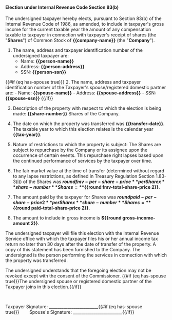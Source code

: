 #### Election under Internal Revenue Code Section 83(b)

The undersigned taxpayer hereby elects, pursuant to Section 83(b) of the Internal Revenue Code of 1986, as amended, to include in taxpayer's gross income for the current taxable year the amount of any compensation taxable to taxpayer in connection with taxpayer's receipt of shares (the "**Shares**") of Common Stock of **{{company-name}}** (the "**Company**").

1. The name, address and taxpayer identification number of the undersigned taxpayer are:
    - Name: **{{person-name}}** 
    - Address: **{{person-address}}**
    - SSN: **{{person-ssn}}**

{{#if (eq has-spouse true)}}
2. The name, address and taxpayer identification number of the Taxpayer's spouse/registered domestic partner are:
    - Name: **{{spouse-name}}**
    - Address: **{{spouse-address}}**
    - SSN: **{{spouse-ssn}}**
{{/if}}

3. Description of the property with respect to which the election is being made: **{{share-number}}** Shares of the Company.

4. The date on which the property was transferred was **{{transfer-date}}**. The taxable year to which this election relates is the calendar year **{{tax-year}}**.

5. Nature of restrictions to which the property is subject:
   The Shares are subject to repurchase by the Company or its assignee upon the occurrence of certain events. This repurchase right lapses based upon the continued performance of services by the taxpayer over time.

6. The fair market value at the time of transfer (determined without regard to any lapse restrictions, as defined in Treasury Regulation Section 1.83-3(i)) of the Shares was **${{round fmv-per-share-price}}** per Share x **{{share-number}}** Shares = **${{round fmv-total-share-price 2}}**.

7. The amount paid by the taxpayer for Shares was **${{round paid-per-share-price 2}}** per Share x **{{share-number}}** Shares = **${{round paid-total-share-price 2}}**.

8. The amount to include in gross income is **${{round gross-income-amount 2}}**.

The undersigned taxpayer will file this election with the Internal Revenue Service office with which the taxpayer files his or her annual income tax return no later than 30 days after the date of transfer of the property. A copy of this statement has been furnished to the Company. The undersigned is the person performing the services in connection with which the property was transferred.

The undersigned understands that the foregoing election may not be revoked except with the consent of the Commissioner. {{#if (eq has-spouse true)}}The undersigned spouse or registered domestic partner of the Taxpayer joins in this election.{{/if}}

<br />

Taxpayer Signature: ________________________{{#if (eq has-spouse true)}}&nbsp;&nbsp;&nbsp;&nbsp;&nbsp;&nbsp;&nbsp;&nbsp;Spouse's Signature: ________________________{{/if}}
